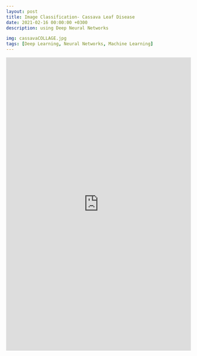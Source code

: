 ```yaml
---
layout: post
title: Image Classification- Cassava Leaf Disease
date: 2021-02-16 00:00:00 +0300
description: using Deep Neural Networks

img: cassavaCOLLAGE.jpg 
tags: [Deep Learning, Neural Networks, Machine Learning]
---
```


<iframe src="https://jovian.ai/embed?url=https://jovian.ai/aswiniabraham/cassava-project/v/15" title="Jovian Viewer" height="800" width="100%" style="margin 0 auto; max-width: 1600px;" frameborder="0" scrolling="auto"></iframe>
